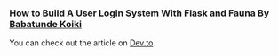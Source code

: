 ### How to Build A User Login System With Flask and Fauna By [Babatunde Koiki](https://twitter.com/bkoiki950)

You can check out the article on [Dev.to](https://dev.to/bkoiki950/building-a-user-login-system-with-flask-and-faunadb-42pk)
